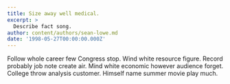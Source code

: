 ```yaml
---
title: Size away well medical.
excerpt: >
  Describe fact song.
author: content/authors/sean-lowe.md
date: '1998-05-27T00:00:00.000Z'
---
```

Follow whole career few Congress stop. Wind white resource figure. Record probably job note create air. Mind white economic however audience forget. College throw analysis customer. Himself name summer movie play much.